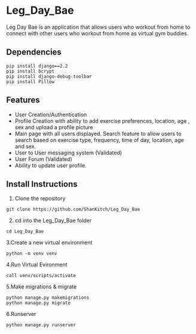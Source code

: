 # Leg_Day_Bae
Leg Day Bae is an application that allows users who workout from home to connect with other users who workout from home as virtual gym buddies.

## Dependencies
```
pip install django==2.2
pip install bcrypt
pip install django-debug-toolbar
pip install Pillow
```
## Features
- User Creation/Authentication 
- Profile Creation with ability to add exercise preferences, location, age , sex and upload a profile picture
- Main page with all users displayed. Search feature to allow users to search based on exercise type, frequency, time of day, location, age and sex.
- User to User messaging system (Validated)
- User Forum (Validated)
- Ability to update user profile.





## Install Instructions

1. Clone the repository
```
git clone https://github.com/ShanKitch/Leg_Day_Bae
```
2. cd into the Leg_Day_Bae folder
```
cd Leg_Day_Bae
```
3.Create a new virtual environment
 ```
python -m venv venv
 ```
4.Run Virtual Evironment
 ```
call venv/scripts/activate 
 ```
5.Make migrations & migrate
```
python manage.py makemigrations
python manage.py migrate
```
6.Runserver
```
python manage.py runserver
```

